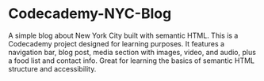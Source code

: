 # Codecademy-NYC-Blog
A simple blog about New York City built with semantic HTML.  This is a Codecademy project designed for learning purposes.  It features a navigation bar, blog post, media section with images, video, and audio,  plus a food list and contact info. Great for learning the basics of semantic HTML structure and accessibility.
